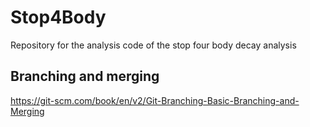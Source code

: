 # Stop4Body
Repository for the analysis code of the stop four body decay analysis


## Branching and merging
https://git-scm.com/book/en/v2/Git-Branching-Basic-Branching-and-Merging
